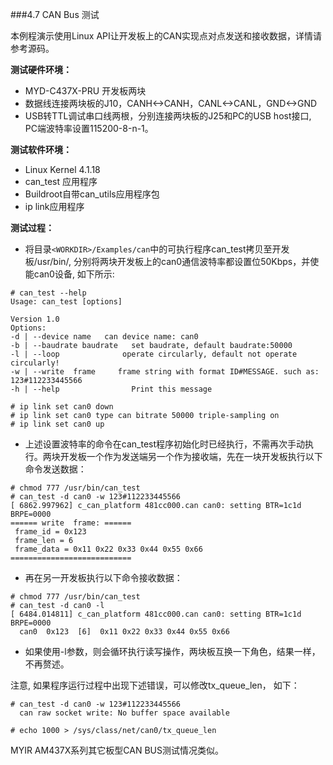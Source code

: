 ###4.7 CAN Bus 测试

本例程演示使用Linux API让开发板上的CAN实现点对点发送和接收数据，详情请参考源码。  

**测试硬件环境：**  
  * MYD-C437X-PRU 开发板两块  
  * 数据线连接两块板的J10，CANH<->CANH，CANL<->CANL，GND<->GND  
  * USB转TTL调试串口线两根，分别连接两块板的J25和PC的USB host接口, PC端波特率设置115200-8-n-1。

**测试软件环境：**  
  * Linux Kernel 4.1.18   
  * can_test 应用程序  
  * Buildroot自带can_utils应用程序包
  * ip link应用程序

**测试过程：**  
  * 将目录`<WORKDIR>/Examples/can`中的可执行程序can_test拷贝至开发板/usr/bin/, 分别将两块开发板上的can0通信波特率都设置位50Kbps，并使能can0设备, 如下所示:  

```
# can_test --help
Usage: can_test [options]

Version 1.0
Options:
-d | --device name   can device name: can0
-b | --baudrate baudrate   set baudrate, default baudrate:50000
-l | --loop              operate circularly, default not operate circularly!
-w | --write  frame     frame string with format ID#MESSAGE. such as: 123#112233445566
-h | --help                Print this message
```  
```
# ip link set can0 down
# ip link set can0 type can bitrate 50000 triple-sampling on
# ip link set can0 up
```

  * 上述设置波特率的命令在can_test程序初始化时已经执行，不需再次手动执行。两块开发板一个作为发送端另一个作为接收端，先在一块开发板执行以下命令发送数据：

```
# chmod 777 /usr/bin/can_test
# can_test -d can0 -w 123#112233445566
[ 6862.997962] c_can_platform 481cc000.can can0: setting BTR=1c1d BRPE=0000
====== write  frame: ======
 frame_id = 0x123
 frame_len = 6
 frame_data = 0x11 0x22 0x33 0x44 0x55 0x66
===========================

```

  * 再在另一开发板执行以下命令接收数据：

```
# chmod 777 /usr/bin/can_test
# can_test -d can0 -l
[ 6484.014811] c_can_platform 481cc000.can can0: setting BTR=1c1d BRPE=0000
  can0  0x123  [6]  0x11 0x22 0x33 0x44 0x55 0x66
```  

  * 如果使用-l参数，则会循环执行读写操作，两块板互换一下角色，结果一样，不再赘述。
 
注意, 如果程序运行过程中出现下述错误，可以修改tx_queue_len， 如下：  

```
# can_test -d can0 -w 123#112233445566
  can raw socket write: No buffer space available
 
# echo 1000 > /sys/class/net/can0/tx_queue_len
```  

MYIR AM437X系列其它板型CAN BUS测试情况类似。


